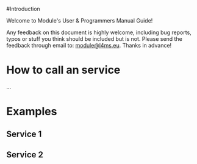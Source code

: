#Introduction
 
Welcome to Module's User & Programmers Manual Guide!

Any feedback on this document is highly welcome, including bug reports, typos or stuff you think should be included but is not. Please send the feedback through email to: module@l4ms.eu. Thanks in advance!

# How to call an service
...
# Examples
## Service 1
## Service 2
